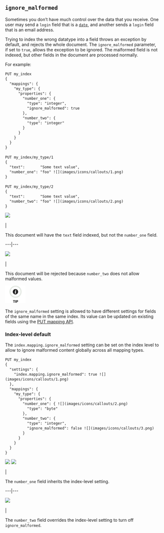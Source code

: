 ## `ignore_malformed`

Sometimes you don’t have much control over the data that you receive. One user may send a `login` field that is a [`date`](date.html), and another sends a `login` field that is an email address.

Trying to index the wrong datatype into a field throws an exception by default, and rejects the whole document. The `ignore_malformed` parameter, if set to `true`, allows the exception to be ignored. The malformed field is not indexed, but other fields in the document are processed normally.

For example:
    
    
    PUT my_index
    {
      "mappings": {
        "my_type": {
          "properties": {
            "number_one": {
              "type": "integer",
              "ignore_malformed": true
            },
            "number_two": {
              "type": "integer"
            }
          }
        }
      }
    }
    
    PUT my_index/my_type/1
    {
      "text":       "Some text value",
      "number_one": "foo" ![](images/icons/callouts/1.png)
    }
    
    PUT my_index/my_type/2
    {
      "text":       "Some text value",
      "number_two": "foo" ![](images/icons/callouts/2.png)
    }

![](images/icons/callouts/1.png)

| 

This document will have the `text` field indexed, but not the `number_one` field.   
  
---|---  
  
![](images/icons/callouts/2.png)

| 

This document will be rejected because `number_two` does not allow malformed values.   
  
![Tip](images/icons/tip.png)

The `ignore_malformed` setting is allowed to have different settings for fields of the same name in the same index. Its value can be updated on existing fields using the [PUT mapping API](indices-put-mapping.html).

### Index-level default

The `index.mapping.ignore_malformed` setting can be set on the index level to allow to ignore malformed content globally across all mapping types.
    
    
    PUT my_index
    {
      "settings": {
        "index.mapping.ignore_malformed": true ![](images/icons/callouts/1.png)
      },
      "mappings": {
        "my_type": {
          "properties": {
            "number_one": { ![](images/icons/callouts/2.png)
              "type": "byte"
            },
            "number_two": {
              "type": "integer",
              "ignore_malformed": false ![](images/icons/callouts/3.png)
            }
          }
        }
      }
    }

![](images/icons/callouts/1.png) ![](images/icons/callouts/2.png)

| 

The `number_one` field inherits the index-level setting.   
  
---|---  
  
![](images/icons/callouts/3.png)

| 

The `number_two` field overrides the index-level setting to turn off `ignore_malformed`. 
